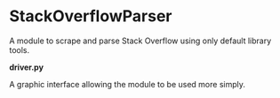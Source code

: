 # StackOverflowParser
A module to scrape and parse Stack Overflow using only default library tools.

**driver.py**

A graphic interface allowing the module to be used more simply.

